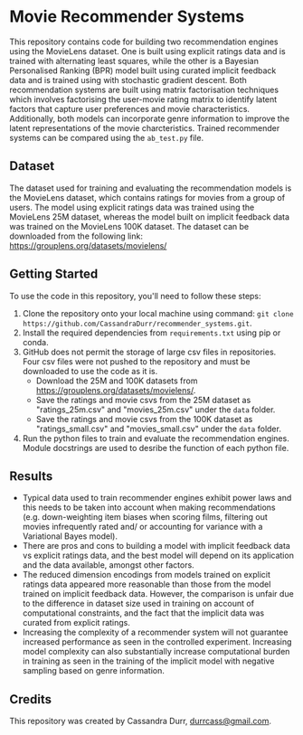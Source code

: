 # Movie Recommender Systems

This repository contains code for building two recommendation engines using the MovieLens dataset. One is built using explicit ratings data and is trained with alternating least squares, while the other is a Bayesian Personalised Ranking (BPR) model built using curated implicit feedback data and is trained using with stochastic gradient descent. Both recommendation systems are built using matrix factorisation techniques which involves factorising the user-movie rating matrix to identify latent factors that capture user preferences and movie characteristics. Additionally, both models can incorporate genre information to improve the latent representations of the movie charcteristics. Trained recommender systems can be compared using the ``ab_test.py`` file. 

## Dataset
The dataset used for training and evaluating the recommendation models is the MovieLens dataset, which contains ratings for movies from a group of users. The model using explicit ratings data was trained using the MovieLens 25M dataset, whereas the model built on implicit feedback data was trained on the MovieLens 100K dataset. 
The dataset can be downloaded from the following link: https://grouplens.org/datasets/movielens/

## Getting Started
To use the code in this repository, you'll need to follow these steps:

1. Clone the repository onto your local machine using command: ``git clone https://github.com/CassandraDurr/recommender_systems.git``.
2. Install the required dependencies from ``requirements.txt`` using pip or conda.
3. GitHub does not permit the storage of large csv files in repositories. Four csv files were not pushed to the repository and must be downloaded to use the code as it is.
    - Download the 25M and 100K datasets from https://grouplens.org/datasets/movielens/.
    - Save the ratings and movie csvs from the 25M dataset as "ratings_25m.csv" and "movies_25m.csv" under the ``data`` folder.
    - Save the ratings and movie csvs from the 100K dataset as "ratings_small.csv" and "movies_small.csv" under the ``data`` folder.
4. Run the python files to train and evaluate the recommendation engines. Module docstrings are used to desribe the function of each python file. 

## Results
- Typical data used to train recommender engines exhibit power laws and this needs to be taken into account when making recommendations (e.g. down-weighting item biases when scoring films, filtering out movies infrequently rated and/ or accounting for variance with a Variational Bayes model).
- There are pros and cons to building a model with implicit feedback data vs explicit ratings data, and the best model will depend on its application and the data available, amongst other factors.
- The reduced dimension encodings from models trained on explicit ratings data appeared more reasonable than those from the model trained on implicit feedback data. However, the comparison is unfair due to the difference in dataset size used in training on account of computational constraints, and the fact that the implicit data was curated from explicit ratings.
- Increasing the complexity of a recommender system will not guarantee increased performance as seen in the controlled experiment. Increasing model complexity can also substantially increase computational burden in training as seen in the training of the implicit model with negative sampling based on genre information.

## Credits
This repository was created by Cassandra Durr, durrcass@gmail.com.



